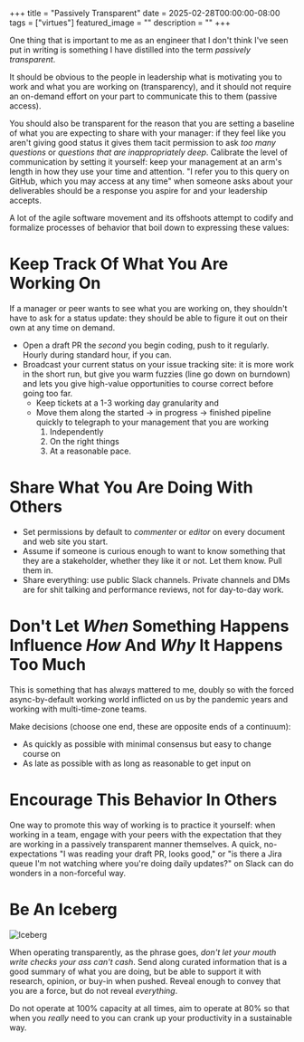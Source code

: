 +++
title =  "Passively Transparent"
date = 2025-02-28T00:00:00-08:00
tags = ["virtues"]
featured_image = ""
description = ""
+++

One thing that is important to me as an engineer that I don't think I've seen put in writing is something I have distilled into the term _passively transparent_.

It should be obvious to the people in leadership what is motivating you to work and what you are working on (transparency), and it should not require an on-demand effort on your part to communicate this to them (passive access).

You should also be transparent for the reason that you are setting a baseline of what you are expecting to share with your manager: if they feel like you aren't giving good status it gives them tacit permission to ask _too many questions_ or _questions that are inappropriately deep_. Calibrate the level of communication by setting it yourself: keep your management at an arm's length in how they use your time and attention. "I refer you to this query on GitHub, which you may access at any time" when someone asks about your deliverables should be a response you aspire for and your leadership accepts.

A lot of the agile software movement and its offshoots attempt to codify and formalize processes of behavior that boil down to expressing these values:

# Keep Track Of What You Are Working On

If a manager or peer wants to see what you are working on, they shouldn't have to ask for a status update: they should be able to figure it out on their own at any time on demand.

- Open a draft PR the _second_ you begin coding, push to it regularly. Hourly during standard hour, if you can.
- Broadcast your current status on your issue tracking site: it is more work in the short run, but give you warm fuzzies (line go down on burndown) and lets you give high-value opportunities to course correct before going too far.
  - Keep tickets at a 1-3 working day granularity and
  - Move them along the started -> in progress -> finished pipeline quickly to telegraph to your management that you are working
    1. Independently
    1. On the right things
    1. At a reasonable pace.

# Share What You Are Doing With Others

- Set permissions by default to _commenter_ or _editor_ on every document and web site you start.
- Assume if someone is curious enough to want to know something that they are a stakeholder, whether they like it or not. Let them know. Pull them in.
- Share everything: use public Slack channels. Private channels and DMs are for shit talking and performance reviews, not for day-to-day work.

# Don't Let _When_ Something Happens Influence _How_ And _Why_ It Happens Too Much

This is something that has always mattered to me, doubly so with the forced async-by-default working world inflicted on us by the pandemic years and working with multi-time-zone teams.

Make decisions (choose one end, these are opposite ends of a continuum):

- As quickly as possible with minimal consensus but easy to change course on
- As late as possible with as long as reasonable to get input on

# Encourage This Behavior In Others

One way to promote this way of working is to practice it yourself: when working in a team, engage with your peers with the expectation that they are working in a passively transparent manner themselves. A quick, no-expectations "I was reading your draft PR, looks good," or "is there a Jira queue I'm not watching where you're doing daily updates?" on Slack can do wonders in a non-forceful way.

# Be An Iceberg

![Iceberg](/images/passively-transparent/iceberg.svg)

When operating transparently, as the phrase goes, _don't let your mouth write checks your ass can't cash_. Send along curated information that is a good summary of what you are doing, but be able to support it with research, opinion, or buy-in when pushed. Reveal enough to convey that you are a force, but do not reveal _everything_.

Do not operate at 100% capacity at all times, aim to operate at 80% so that when you _really_ need to you can crank up your productivity in a sustainable way.
